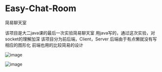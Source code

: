 # Easy-Chat-Room
简易聊天室

该项目是大二java课的最后一次实验简易聊天室
用java写的，通过这次实验，对socket的理解加深
该项目分为前后端，Client，Server
后端由于有点懒就没有写相应的图形化
前端也用的比较简易的设计

![image](https://github.com/ExpxxL/Easy-Chat-Room/assets/149607324/63e78783-dba3-46b8-a0da-24eace538e91)

![image](https://github.com/ExpxxL/Easy-Chat-Room/assets/149607324/8217d2bb-434e-4ce7-93ef-9fd8e434e794)

